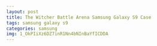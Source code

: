 ```yaml
---
layout: post
title: The Witcher Battle Arena Samsung Galaxy S9 Case
tags: samsung galaxy s9
categories: samsung
img: 1_OkPIiXz6DZ7inR1Nn4bNInBaYfICDDA
---
```

